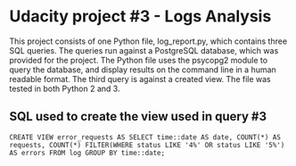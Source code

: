 # Udacity project #3 - Logs Analysis #
This project consists of one Python file, log_report.py, which contains three SQL queries. The queries run against a PostgreSQL database, which was provided for the project. The Python file uses the psycopg2 module to query the database, and display results on the command line in a human readable format. The third query is against a created view. The file was tested in both Python 2 and 3.

## SQL used to create the view used in query #3 ##

`CREATE VIEW error_requests AS
SELECT time::date AS date,
COUNT(*) AS requests,
COUNT(*) FILTER(WHERE status LIKE '4%' OR status LIKE '5%') AS errors
FROM log
GROUP BY time::date;`
